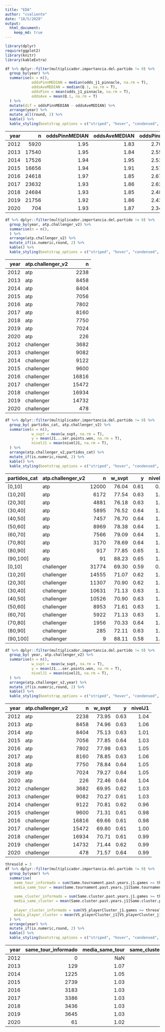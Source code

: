 ```yaml
---
title: "EDA"
author: "cvaliente"
date: "18/5/2020"
output: 
  html_document:
    keep_md: true
---
```







```r
library(dplyr)
require(ggplot2)
library(knitr)
library(kableExtra)
```





```r
df %>% dplyr::filter(multiplicador.importancia.del.partido != 0) %>%
  group_by(year) %>%
  summarise(n = n(),
            oddsPinnMEDIAN = median(odds_j1_pinnacle, na.rm = T),
            oddsAveMEDIAN = median(Q.1, na.rm = T),
            oddsPinn = mean(odds_j1_pinnacle, na.rm = T),
            oddsAve = mean(Q.1, na.rm = T)
  ) %>%
  mutate(dif = oddsPinnMEDIAN - oddsAveMEDIAN) %>%
  arrange(year) %>%
  mutate_all(round, 2) %>%
  kable() %>%
  kable_styling(bootstrap_options = c("striped", "hover", "condensed", "responsive"))
```

<table class="table table-striped table-hover table-condensed table-responsive" style="margin-left: auto; margin-right: auto;">
 <thead>
  <tr>
   <th style="text-align:right;"> year </th>
   <th style="text-align:right;"> n </th>
   <th style="text-align:right;"> oddsPinnMEDIAN </th>
   <th style="text-align:right;"> oddsAveMEDIAN </th>
   <th style="text-align:right;"> oddsPinn </th>
   <th style="text-align:right;"> oddsAve </th>
   <th style="text-align:right;"> dif </th>
  </tr>
 </thead>
<tbody>
  <tr>
   <td style="text-align:right;"> 2012 </td>
   <td style="text-align:right;"> 5920 </td>
   <td style="text-align:right;"> 1.95 </td>
   <td style="text-align:right;"> 1.83 </td>
   <td style="text-align:right;"> 2.70 </td>
   <td style="text-align:right;"> 2.59 </td>
   <td style="text-align:right;"> 0.12 </td>
  </tr>
  <tr>
   <td style="text-align:right;"> 2013 </td>
   <td style="text-align:right;"> 17540 </td>
   <td style="text-align:right;"> 1.95 </td>
   <td style="text-align:right;"> 1.84 </td>
   <td style="text-align:right;"> 2.55 </td>
   <td style="text-align:right;"> 2.45 </td>
   <td style="text-align:right;"> 0.11 </td>
  </tr>
  <tr>
   <td style="text-align:right;"> 2014 </td>
   <td style="text-align:right;"> 17526 </td>
   <td style="text-align:right;"> 1.94 </td>
   <td style="text-align:right;"> 1.95 </td>
   <td style="text-align:right;"> 2.53 </td>
   <td style="text-align:right;"> 2.53 </td>
   <td style="text-align:right;"> 0.00 </td>
  </tr>
  <tr>
   <td style="text-align:right;"> 2015 </td>
   <td style="text-align:right;"> 16656 </td>
   <td style="text-align:right;"> 1.94 </td>
   <td style="text-align:right;"> 1.91 </td>
   <td style="text-align:right;"> 2.57 </td>
   <td style="text-align:right;"> 2.53 </td>
   <td style="text-align:right;"> 0.03 </td>
  </tr>
  <tr>
   <td style="text-align:right;"> 2016 </td>
   <td style="text-align:right;"> 24618 </td>
   <td style="text-align:right;"> 1.97 </td>
   <td style="text-align:right;"> 1.85 </td>
   <td style="text-align:right;"> 2.67 </td>
   <td style="text-align:right;"> 2.38 </td>
   <td style="text-align:right;"> 0.12 </td>
  </tr>
  <tr>
   <td style="text-align:right;"> 2017 </td>
   <td style="text-align:right;"> 23632 </td>
   <td style="text-align:right;"> 1.93 </td>
   <td style="text-align:right;"> 1.86 </td>
   <td style="text-align:right;"> 2.62 </td>
   <td style="text-align:right;"> 2.44 </td>
   <td style="text-align:right;"> 0.07 </td>
  </tr>
  <tr>
   <td style="text-align:right;"> 2018 </td>
   <td style="text-align:right;"> 24684 </td>
   <td style="text-align:right;"> 1.93 </td>
   <td style="text-align:right;"> 1.85 </td>
   <td style="text-align:right;"> 2.48 </td>
   <td style="text-align:right;"> 2.39 </td>
   <td style="text-align:right;"> 0.08 </td>
  </tr>
  <tr>
   <td style="text-align:right;"> 2019 </td>
   <td style="text-align:right;"> 21756 </td>
   <td style="text-align:right;"> 1.92 </td>
   <td style="text-align:right;"> 1.86 </td>
   <td style="text-align:right;"> 2.43 </td>
   <td style="text-align:right;"> 2.32 </td>
   <td style="text-align:right;"> 0.06 </td>
  </tr>
  <tr>
   <td style="text-align:right;"> 2020 </td>
   <td style="text-align:right;"> 704 </td>
   <td style="text-align:right;"> 1.93 </td>
   <td style="text-align:right;"> 1.87 </td>
   <td style="text-align:right;"> 2.34 </td>
   <td style="text-align:right;"> 2.30 </td>
   <td style="text-align:right;"> 0.06 </td>
  </tr>
</tbody>
</table>


```r
df %>% dplyr::filter(multiplicador.importancia.del.partido != 0) %>%
  group_by(year, atp.challenger_v2) %>%
  summarise(n = n(),
  ) %>%
  arrange(atp.challenger_v2) %>%
  mutate_if(is.numeric,round, 2) %>%
  kable() %>%
  kable_styling(bootstrap_options = c("striped", "hover", "condensed", "responsive"))
```

<table class="table table-striped table-hover table-condensed table-responsive" style="margin-left: auto; margin-right: auto;">
 <thead>
  <tr>
   <th style="text-align:right;"> year </th>
   <th style="text-align:left;"> atp.challenger_v2 </th>
   <th style="text-align:right;"> n </th>
  </tr>
 </thead>
<tbody>
  <tr>
   <td style="text-align:right;"> 2012 </td>
   <td style="text-align:left;"> atp </td>
   <td style="text-align:right;"> 2238 </td>
  </tr>
  <tr>
   <td style="text-align:right;"> 2013 </td>
   <td style="text-align:left;"> atp </td>
   <td style="text-align:right;"> 8458 </td>
  </tr>
  <tr>
   <td style="text-align:right;"> 2014 </td>
   <td style="text-align:left;"> atp </td>
   <td style="text-align:right;"> 8404 </td>
  </tr>
  <tr>
   <td style="text-align:right;"> 2015 </td>
   <td style="text-align:left;"> atp </td>
   <td style="text-align:right;"> 7056 </td>
  </tr>
  <tr>
   <td style="text-align:right;"> 2016 </td>
   <td style="text-align:left;"> atp </td>
   <td style="text-align:right;"> 7802 </td>
  </tr>
  <tr>
   <td style="text-align:right;"> 2017 </td>
   <td style="text-align:left;"> atp </td>
   <td style="text-align:right;"> 8160 </td>
  </tr>
  <tr>
   <td style="text-align:right;"> 2018 </td>
   <td style="text-align:left;"> atp </td>
   <td style="text-align:right;"> 7750 </td>
  </tr>
  <tr>
   <td style="text-align:right;"> 2019 </td>
   <td style="text-align:left;"> atp </td>
   <td style="text-align:right;"> 7024 </td>
  </tr>
  <tr>
   <td style="text-align:right;"> 2020 </td>
   <td style="text-align:left;"> atp </td>
   <td style="text-align:right;"> 226 </td>
  </tr>
  <tr>
   <td style="text-align:right;"> 2012 </td>
   <td style="text-align:left;"> challenger </td>
   <td style="text-align:right;"> 3682 </td>
  </tr>
  <tr>
   <td style="text-align:right;"> 2013 </td>
   <td style="text-align:left;"> challenger </td>
   <td style="text-align:right;"> 9082 </td>
  </tr>
  <tr>
   <td style="text-align:right;"> 2014 </td>
   <td style="text-align:left;"> challenger </td>
   <td style="text-align:right;"> 9122 </td>
  </tr>
  <tr>
   <td style="text-align:right;"> 2015 </td>
   <td style="text-align:left;"> challenger </td>
   <td style="text-align:right;"> 9600 </td>
  </tr>
  <tr>
   <td style="text-align:right;"> 2016 </td>
   <td style="text-align:left;"> challenger </td>
   <td style="text-align:right;"> 16816 </td>
  </tr>
  <tr>
   <td style="text-align:right;"> 2017 </td>
   <td style="text-align:left;"> challenger </td>
   <td style="text-align:right;"> 15472 </td>
  </tr>
  <tr>
   <td style="text-align:right;"> 2018 </td>
   <td style="text-align:left;"> challenger </td>
   <td style="text-align:right;"> 16934 </td>
  </tr>
  <tr>
   <td style="text-align:right;"> 2019 </td>
   <td style="text-align:left;"> challenger </td>
   <td style="text-align:right;"> 14732 </td>
  </tr>
  <tr>
   <td style="text-align:right;"> 2020 </td>
   <td style="text-align:left;"> challenger </td>
   <td style="text-align:right;"> 478 </td>
  </tr>
</tbody>
</table>


```r
df %>% dplyr::filter(multiplicador.importancia.del.partido != 0) %>%
  group_by( partidos_cat, atp.challenger_v2) %>%
  summarise(n = n(),
            w_svpt = mean(w_svpt, na.rm = T),
            y = mean(J1...ser.points.won, na.rm = T),
            nivelJ1 = mean(nivelJ1, na.rm = T),
  ) %>%
  arrange(atp.challenger_v2,partidos_cat) %>%
  mutate_if(is.numeric,round, 2) %>%
  kable() %>%
  kable_styling(bootstrap_options = c("striped", "hover", "condensed", "responsive"))
```

<table class="table table-striped table-hover table-condensed table-responsive" style="margin-left: auto; margin-right: auto;">
 <thead>
  <tr>
   <th style="text-align:left;"> partidos_cat </th>
   <th style="text-align:left;"> atp.challenger_v2 </th>
   <th style="text-align:right;"> n </th>
   <th style="text-align:right;"> w_svpt </th>
   <th style="text-align:right;"> y </th>
   <th style="text-align:right;"> nivelJ1 </th>
  </tr>
 </thead>
<tbody>
  <tr>
   <td style="text-align:left;"> [0,10] </td>
   <td style="text-align:left;"> atp </td>
   <td style="text-align:right;"> 12000 </td>
   <td style="text-align:right;"> 76.04 </td>
   <td style="text-align:right;"> 0.61 </td>
   <td style="text-align:right;"> 0.98 </td>
  </tr>
  <tr>
   <td style="text-align:left;"> (10,20] </td>
   <td style="text-align:left;"> atp </td>
   <td style="text-align:right;"> 6172 </td>
   <td style="text-align:right;"> 77.54 </td>
   <td style="text-align:right;"> 0.63 </td>
   <td style="text-align:right;"> 1.05 </td>
  </tr>
  <tr>
   <td style="text-align:left;"> (20,30] </td>
   <td style="text-align:left;"> atp </td>
   <td style="text-align:right;"> 4881 </td>
   <td style="text-align:right;"> 76.18 </td>
   <td style="text-align:right;"> 0.63 </td>
   <td style="text-align:right;"> 1.06 </td>
  </tr>
  <tr>
   <td style="text-align:left;"> (30,40] </td>
   <td style="text-align:left;"> atp </td>
   <td style="text-align:right;"> 5895 </td>
   <td style="text-align:right;"> 76.52 </td>
   <td style="text-align:right;"> 0.64 </td>
   <td style="text-align:right;"> 1.07 </td>
  </tr>
  <tr>
   <td style="text-align:left;"> (40,50] </td>
   <td style="text-align:left;"> atp </td>
   <td style="text-align:right;"> 7457 </td>
   <td style="text-align:right;"> 76.70 </td>
   <td style="text-align:right;"> 0.64 </td>
   <td style="text-align:right;"> 1.06 </td>
  </tr>
  <tr>
   <td style="text-align:left;"> (50,60] </td>
   <td style="text-align:left;"> atp </td>
   <td style="text-align:right;"> 8969 </td>
   <td style="text-align:right;"> 78.38 </td>
   <td style="text-align:right;"> 0.64 </td>
   <td style="text-align:right;"> 1.06 </td>
  </tr>
  <tr>
   <td style="text-align:left;"> (60,70] </td>
   <td style="text-align:left;"> atp </td>
   <td style="text-align:right;"> 7566 </td>
   <td style="text-align:right;"> 79.09 </td>
   <td style="text-align:right;"> 0.64 </td>
   <td style="text-align:right;"> 1.06 </td>
  </tr>
  <tr>
   <td style="text-align:left;"> (70,80] </td>
   <td style="text-align:left;"> atp </td>
   <td style="text-align:right;"> 3170 </td>
   <td style="text-align:right;"> 78.69 </td>
   <td style="text-align:right;"> 0.64 </td>
   <td style="text-align:right;"> 1.08 </td>
  </tr>
  <tr>
   <td style="text-align:left;"> (80,90] </td>
   <td style="text-align:left;"> atp </td>
   <td style="text-align:right;"> 917 </td>
   <td style="text-align:right;"> 77.85 </td>
   <td style="text-align:right;"> 0.65 </td>
   <td style="text-align:right;"> 1.10 </td>
  </tr>
  <tr>
   <td style="text-align:left;"> (90,100] </td>
   <td style="text-align:left;"> atp </td>
   <td style="text-align:right;"> 91 </td>
   <td style="text-align:right;"> 88.23 </td>
   <td style="text-align:right;"> 0.65 </td>
   <td style="text-align:right;"> 1.13 </td>
  </tr>
  <tr>
   <td style="text-align:left;"> [0,10] </td>
   <td style="text-align:left;"> challenger </td>
   <td style="text-align:right;"> 31774 </td>
   <td style="text-align:right;"> 69.30 </td>
   <td style="text-align:right;"> 0.59 </td>
   <td style="text-align:right;"> 0.95 </td>
  </tr>
  <tr>
   <td style="text-align:left;"> (10,20] </td>
   <td style="text-align:left;"> challenger </td>
   <td style="text-align:right;"> 14555 </td>
   <td style="text-align:right;"> 71.07 </td>
   <td style="text-align:right;"> 0.62 </td>
   <td style="text-align:right;"> 1.00 </td>
  </tr>
  <tr>
   <td style="text-align:left;"> (20,30] </td>
   <td style="text-align:left;"> challenger </td>
   <td style="text-align:right;"> 11307 </td>
   <td style="text-align:right;"> 70.90 </td>
   <td style="text-align:right;"> 0.62 </td>
   <td style="text-align:right;"> 1.01 </td>
  </tr>
  <tr>
   <td style="text-align:left;"> (30,40] </td>
   <td style="text-align:left;"> challenger </td>
   <td style="text-align:right;"> 10631 </td>
   <td style="text-align:right;"> 71.13 </td>
   <td style="text-align:right;"> 0.63 </td>
   <td style="text-align:right;"> 1.01 </td>
  </tr>
  <tr>
   <td style="text-align:left;"> (40,50] </td>
   <td style="text-align:left;"> challenger </td>
   <td style="text-align:right;"> 10526 </td>
   <td style="text-align:right;"> 70.90 </td>
   <td style="text-align:right;"> 0.63 </td>
   <td style="text-align:right;"> 1.02 </td>
  </tr>
  <tr>
   <td style="text-align:left;"> (50,60] </td>
   <td style="text-align:left;"> challenger </td>
   <td style="text-align:right;"> 8953 </td>
   <td style="text-align:right;"> 71.61 </td>
   <td style="text-align:right;"> 0.63 </td>
   <td style="text-align:right;"> 1.02 </td>
  </tr>
  <tr>
   <td style="text-align:left;"> (60,70] </td>
   <td style="text-align:left;"> challenger </td>
   <td style="text-align:right;"> 5922 </td>
   <td style="text-align:right;"> 71.13 </td>
   <td style="text-align:right;"> 0.63 </td>
   <td style="text-align:right;"> 1.02 </td>
  </tr>
  <tr>
   <td style="text-align:left;"> (70,80] </td>
   <td style="text-align:left;"> challenger </td>
   <td style="text-align:right;"> 1956 </td>
   <td style="text-align:right;"> 70.33 </td>
   <td style="text-align:right;"> 0.64 </td>
   <td style="text-align:right;"> 1.04 </td>
  </tr>
  <tr>
   <td style="text-align:left;"> (80,90] </td>
   <td style="text-align:left;"> challenger </td>
   <td style="text-align:right;"> 285 </td>
   <td style="text-align:right;"> 72.11 </td>
   <td style="text-align:right;"> 0.63 </td>
   <td style="text-align:right;"> 1.04 </td>
  </tr>
  <tr>
   <td style="text-align:left;"> (90,100] </td>
   <td style="text-align:left;"> challenger </td>
   <td style="text-align:right;"> 9 </td>
   <td style="text-align:right;"> 88.11 </td>
   <td style="text-align:right;"> 0.58 </td>
   <td style="text-align:right;"> 1.07 </td>
  </tr>
</tbody>
</table>


```r
df %>% dplyr::filter(multiplicador.importancia.del.partido != 0) %>%
  group_by( year, atp.challenger_v2) %>%
  summarise(n = n(),
            w_svpt = mean(w_svpt, na.rm = T),
            y = mean(J1...ser.points.won, na.rm = T),
            nivelJ1 = mean(nivelJ1, na.rm = T),
  ) %>%
  arrange(atp.challenger_v2,year) %>%
  mutate_if(is.numeric,round, 2) %>%
  kable() %>%
  kable_styling(bootstrap_options = c("striped", "hover", "condensed", "responsive"))
```

<table class="table table-striped table-hover table-condensed table-responsive" style="margin-left: auto; margin-right: auto;">
 <thead>
  <tr>
   <th style="text-align:right;"> year </th>
   <th style="text-align:left;"> atp.challenger_v2 </th>
   <th style="text-align:right;"> n </th>
   <th style="text-align:right;"> w_svpt </th>
   <th style="text-align:right;"> y </th>
   <th style="text-align:right;"> nivelJ1 </th>
  </tr>
 </thead>
<tbody>
  <tr>
   <td style="text-align:right;"> 2012 </td>
   <td style="text-align:left;"> atp </td>
   <td style="text-align:right;"> 2238 </td>
   <td style="text-align:right;"> 73.95 </td>
   <td style="text-align:right;"> 0.63 </td>
   <td style="text-align:right;"> 1.04 </td>
  </tr>
  <tr>
   <td style="text-align:right;"> 2013 </td>
   <td style="text-align:left;"> atp </td>
   <td style="text-align:right;"> 8458 </td>
   <td style="text-align:right;"> 74.96 </td>
   <td style="text-align:right;"> 0.63 </td>
   <td style="text-align:right;"> 1.06 </td>
  </tr>
  <tr>
   <td style="text-align:right;"> 2014 </td>
   <td style="text-align:left;"> atp </td>
   <td style="text-align:right;"> 8404 </td>
   <td style="text-align:right;"> 75.13 </td>
   <td style="text-align:right;"> 0.63 </td>
   <td style="text-align:right;"> 1.01 </td>
  </tr>
  <tr>
   <td style="text-align:right;"> 2015 </td>
   <td style="text-align:left;"> atp </td>
   <td style="text-align:right;"> 7056 </td>
   <td style="text-align:right;"> 77.85 </td>
   <td style="text-align:right;"> 0.64 </td>
   <td style="text-align:right;"> 1.03 </td>
  </tr>
  <tr>
   <td style="text-align:right;"> 2016 </td>
   <td style="text-align:left;"> atp </td>
   <td style="text-align:right;"> 7802 </td>
   <td style="text-align:right;"> 77.98 </td>
   <td style="text-align:right;"> 0.63 </td>
   <td style="text-align:right;"> 1.05 </td>
  </tr>
  <tr>
   <td style="text-align:right;"> 2017 </td>
   <td style="text-align:left;"> atp </td>
   <td style="text-align:right;"> 8160 </td>
   <td style="text-align:right;"> 78.85 </td>
   <td style="text-align:right;"> 0.63 </td>
   <td style="text-align:right;"> 1.06 </td>
  </tr>
  <tr>
   <td style="text-align:right;"> 2018 </td>
   <td style="text-align:left;"> atp </td>
   <td style="text-align:right;"> 7750 </td>
   <td style="text-align:right;"> 78.84 </td>
   <td style="text-align:right;"> 0.64 </td>
   <td style="text-align:right;"> 1.05 </td>
  </tr>
  <tr>
   <td style="text-align:right;"> 2019 </td>
   <td style="text-align:left;"> atp </td>
   <td style="text-align:right;"> 7024 </td>
   <td style="text-align:right;"> 79.27 </td>
   <td style="text-align:right;"> 0.64 </td>
   <td style="text-align:right;"> 1.05 </td>
  </tr>
  <tr>
   <td style="text-align:right;"> 2020 </td>
   <td style="text-align:left;"> atp </td>
   <td style="text-align:right;"> 226 </td>
   <td style="text-align:right;"> 72.46 </td>
   <td style="text-align:right;"> 0.64 </td>
   <td style="text-align:right;"> 1.04 </td>
  </tr>
  <tr>
   <td style="text-align:right;"> 2012 </td>
   <td style="text-align:left;"> challenger </td>
   <td style="text-align:right;"> 3682 </td>
   <td style="text-align:right;"> 69.95 </td>
   <td style="text-align:right;"> 0.62 </td>
   <td style="text-align:right;"> 1.03 </td>
  </tr>
  <tr>
   <td style="text-align:right;"> 2013 </td>
   <td style="text-align:left;"> challenger </td>
   <td style="text-align:right;"> 9082 </td>
   <td style="text-align:right;"> 70.27 </td>
   <td style="text-align:right;"> 0.61 </td>
   <td style="text-align:right;"> 1.03 </td>
  </tr>
  <tr>
   <td style="text-align:right;"> 2014 </td>
   <td style="text-align:left;"> challenger </td>
   <td style="text-align:right;"> 9122 </td>
   <td style="text-align:right;"> 70.81 </td>
   <td style="text-align:right;"> 0.62 </td>
   <td style="text-align:right;"> 0.96 </td>
  </tr>
  <tr>
   <td style="text-align:right;"> 2015 </td>
   <td style="text-align:left;"> challenger </td>
   <td style="text-align:right;"> 9600 </td>
   <td style="text-align:right;"> 71.31 </td>
   <td style="text-align:right;"> 0.61 </td>
   <td style="text-align:right;"> 0.98 </td>
  </tr>
  <tr>
   <td style="text-align:right;"> 2016 </td>
   <td style="text-align:left;"> challenger </td>
   <td style="text-align:right;"> 16816 </td>
   <td style="text-align:right;"> 69.66 </td>
   <td style="text-align:right;"> 0.61 </td>
   <td style="text-align:right;"> 0.98 </td>
  </tr>
  <tr>
   <td style="text-align:right;"> 2017 </td>
   <td style="text-align:left;"> challenger </td>
   <td style="text-align:right;"> 15472 </td>
   <td style="text-align:right;"> 69.80 </td>
   <td style="text-align:right;"> 0.61 </td>
   <td style="text-align:right;"> 1.00 </td>
  </tr>
  <tr>
   <td style="text-align:right;"> 2018 </td>
   <td style="text-align:left;"> challenger </td>
   <td style="text-align:right;"> 16934 </td>
   <td style="text-align:right;"> 70.71 </td>
   <td style="text-align:right;"> 0.61 </td>
   <td style="text-align:right;"> 0.99 </td>
  </tr>
  <tr>
   <td style="text-align:right;"> 2019 </td>
   <td style="text-align:left;"> challenger </td>
   <td style="text-align:right;"> 14732 </td>
   <td style="text-align:right;"> 71.44 </td>
   <td style="text-align:right;"> 0.62 </td>
   <td style="text-align:right;"> 0.99 </td>
  </tr>
  <tr>
   <td style="text-align:right;"> 2020 </td>
   <td style="text-align:left;"> challenger </td>
   <td style="text-align:right;"> 478 </td>
   <td style="text-align:right;"> 71.57 </td>
   <td style="text-align:right;"> 0.64 </td>
   <td style="text-align:right;"> 0.99 </td>
  </tr>
</tbody>
</table>


```r
thresold = 3
df %>% dplyr::filter(multiplicador.importancia.del.partido != 0) %>%
  group_by(year) %>%
  summarise(
    same_tour_informado = sum(Same.tournament.past.years.j1.games >= thresold),
    media_same_tour = mean(Same.tournament.past.years.j1[Same.tournament.past.years.j1.games >= thresold]),
    
    same_cluster_informado = sum(Same.cluster.past.years.j1.games >= thresold),
    media_same_cluster = mean(Same.cluster.past.years.j1[Same.cluster.past.years.j1.games >= thresold]),
    
    player_cluster_informado = sum(VS_playerCluster_j1.games >= thresold),
    media_player_cluster = mean(VS_playerCluster_j1[VS_playerCluster_j1.games >= thresold])
  ) %>%
  arrange(year) %>%
  mutate_if(is.numeric,round, 2) %>%
  kable() %>%
  kable_styling(bootstrap_options = c("striped", "hover", "condensed", "responsive"))
```

<table class="table table-striped table-hover table-condensed table-responsive" style="margin-left: auto; margin-right: auto;">
 <thead>
  <tr>
   <th style="text-align:right;"> year </th>
   <th style="text-align:right;"> same_tour_informado </th>
   <th style="text-align:right;"> media_same_tour </th>
   <th style="text-align:right;"> same_cluster_informado </th>
   <th style="text-align:right;"> media_same_cluster </th>
   <th style="text-align:right;"> player_cluster_informado </th>
   <th style="text-align:right;"> media_player_cluster </th>
  </tr>
 </thead>
<tbody>
  <tr>
   <td style="text-align:right;"> 2012 </td>
   <td style="text-align:right;"> 0 </td>
   <td style="text-align:right;"> NaN </td>
   <td style="text-align:right;"> 14 </td>
   <td style="text-align:right;"> 1.02 </td>
   <td style="text-align:right;"> 1 </td>
   <td style="text-align:right;"> 1 </td>
  </tr>
  <tr>
   <td style="text-align:right;"> 2013 </td>
   <td style="text-align:right;"> 129 </td>
   <td style="text-align:right;"> 1.07 </td>
   <td style="text-align:right;"> 4344 </td>
   <td style="text-align:right;"> 1.00 </td>
   <td style="text-align:right;"> 4577 </td>
   <td style="text-align:right;"> 1 </td>
  </tr>
  <tr>
   <td style="text-align:right;"> 2014 </td>
   <td style="text-align:right;"> 1225 </td>
   <td style="text-align:right;"> 1.05 </td>
   <td style="text-align:right;"> 10136 </td>
   <td style="text-align:right;"> 1.00 </td>
   <td style="text-align:right;"> 10266 </td>
   <td style="text-align:right;"> 1 </td>
  </tr>
  <tr>
   <td style="text-align:right;"> 2015 </td>
   <td style="text-align:right;"> 2739 </td>
   <td style="text-align:right;"> 1.03 </td>
   <td style="text-align:right;"> 11211 </td>
   <td style="text-align:right;"> 1.00 </td>
   <td style="text-align:right;"> 11211 </td>
   <td style="text-align:right;"> 1 </td>
  </tr>
  <tr>
   <td style="text-align:right;"> 2016 </td>
   <td style="text-align:right;"> 3183 </td>
   <td style="text-align:right;"> 1.03 </td>
   <td style="text-align:right;"> 14714 </td>
   <td style="text-align:right;"> 1.00 </td>
   <td style="text-align:right;"> 13728 </td>
   <td style="text-align:right;"> 1 </td>
  </tr>
  <tr>
   <td style="text-align:right;"> 2017 </td>
   <td style="text-align:right;"> 3386 </td>
   <td style="text-align:right;"> 1.03 </td>
   <td style="text-align:right;"> 15645 </td>
   <td style="text-align:right;"> 1.00 </td>
   <td style="text-align:right;"> 14923 </td>
   <td style="text-align:right;"> 1 </td>
  </tr>
  <tr>
   <td style="text-align:right;"> 2018 </td>
   <td style="text-align:right;"> 3436 </td>
   <td style="text-align:right;"> 1.03 </td>
   <td style="text-align:right;"> 16996 </td>
   <td style="text-align:right;"> 1.00 </td>
   <td style="text-align:right;"> 15759 </td>
   <td style="text-align:right;"> 1 </td>
  </tr>
  <tr>
   <td style="text-align:right;"> 2019 </td>
   <td style="text-align:right;"> 3645 </td>
   <td style="text-align:right;"> 1.03 </td>
   <td style="text-align:right;"> 17227 </td>
   <td style="text-align:right;"> 1.00 </td>
   <td style="text-align:right;"> 16245 </td>
   <td style="text-align:right;"> 1 </td>
  </tr>
  <tr>
   <td style="text-align:right;"> 2020 </td>
   <td style="text-align:right;"> 61 </td>
   <td style="text-align:right;"> 1.02 </td>
   <td style="text-align:right;"> 513 </td>
   <td style="text-align:right;"> 1.00 </td>
   <td style="text-align:right;"> 522 </td>
   <td style="text-align:right;"> 1 </td>
  </tr>
</tbody>
</table>


